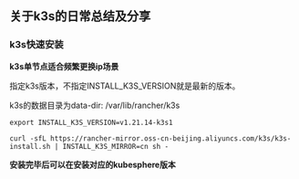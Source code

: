 ## 关于k3s的日常总结及分享

### k3s快速安装 

**k3s单节点适合频繁更换ip场景**

指定k3s版本，不指定INSTALL_K3S_VERSION就是最新的版本。

k3s的数据目录为data-dir: /var/lib/rancher/k3s

```
export INSTALL_K3S_VERSION=v1.21.14-k3s1
```

```
curl -sfL https://rancher-mirror.oss-cn-beijing.aliyuncs.com/k3s/k3s-install.sh | INSTALL_K3S_MIRROR=cn sh -
```

**安装完毕后可以在安装对应的kubesphere版本**
